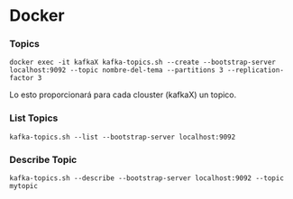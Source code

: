 # Docker
### Topics
```
docker exec -it kafkaX kafka-topics.sh --create --bootstrap-server localhost:9092 --topic nombre-del-tema --partitions 3 --replication-factor 3
```
Lo esto proporcionará para cada clouster (kafkaX) un topico. 
### List Topics

```
kafka-topics.sh --list --bootstrap-server localhost:9092
```

### Describe Topic

```
kafka-topics.sh --describe --bootstrap-server localhost:9092 --topic mytopic
```
